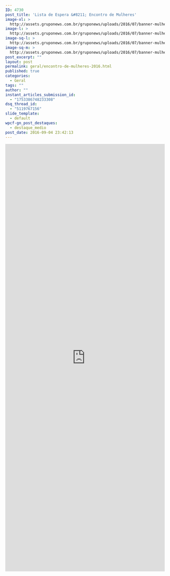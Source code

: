 ```yaml
---
ID: 4730
post_title: 'Lista de Espera &#8211; Encontro de Mulheres'
image-xl: >
  http://assets.gruponews.com.br/gruponews/uploads/2016/07/banner-mulheres.jpg
image-l: >
  http://assets.gruponews.com.br/gruponews/uploads/2016/07/banner-mulheres.jpg
image-sq-l: >
  http://assets.gruponews.com.br/gruponews/uploads/2016/07/banner-mulheres.jpg
image-sq-m: >
  http://assets.gruponews.com.br/gruponews/uploads/2016/07/banner-mulheres-720x353.jpg
post_excerpt: ""
layout: post
permalink: geral/encontro-de-mulheres-2016.html
published: true
categories:
  - Geral
tags: ""
author: ""
instant_articles_submission_id:
  - "1753386748233308"
dsq_thread_id:
  - "5119767156"
slide_template:
  - default
wpcf-gn_post_destaques:
  - destaque_medio
post_date: 2016-09-04 23:42:13
---
```

<iframe src="https://docs.google.com/forms/d/e/1FAIpQLSf1-K7hbN-9le-jauLrQyVMDsi5mUbgvGXJvm3NiMWLxTccxQ/viewform?embedded=true" width="100%" height="1350" frameborder="0" marginwidth="0" marginheight="0">Nos dias 22 e 23 de outubro acontecerá o encontro de mulheres. Tema: "Mulheres com Propósito no Reino de Deus".</iframe>